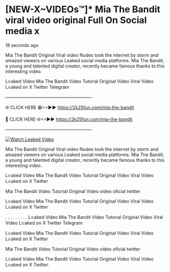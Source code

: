 # [NEW-X~VIDEOs™]* Mia The Bandit viral video original Full On Social media x

18 seconds ago

Mia The Bandit Original Viral video Nudes took the internet by storm and amazed viewers on various Leaked social media platforms. Mia The Bandit, a young and talented digital creator, recently became famous thanks to this interesting video.

L𝚎aked Video Mia The Bandit Video Tutorial Original Video Viral Video L𝚎aked on X Twitter Telegram

———————————————————-

🌐 CLICK HERE 🟢==►► https://2k25fun.com/mia-the-bandit

🔴 CLICK HERE 🌐==►► https://2k25fun.com/mia-the-bandit

———————————————————-

[![Watch Leaked Video](https://miro.medium.com/v2/resize:fit:828/format:webp/1*cilzJN44JGOrTw9NJCrNHA.gif "Watch Leaked Video")](https://2k25fun.com/mia-the-bandit)

Mia The Bandit Original Viral video Nudes took the internet by storm and amazed viewers on various Leaked social media platforms. Mia The Bandit, a young and talented digital creator, recently became famous thanks to this interesting video.

L𝚎aked Video Mia The Bandit Video Tutorial Original Video Viral Video L𝚎aked on X Twitter

Mia The Bandit Video Tutorial Original Video video oficial twitter

L𝚎aked Video Mia The Bandit Video Tutorial Original Video Viral Video L𝚎aked on X Twitter

. . . . . . . . . L𝚎aked Video Mia The Bandit Video Tutorial Original Video Viral Video L𝚎aked on X Twitter Telegram

L𝚎aked Video Mia The Bandit Video Tutorial Original Video Viral Video L𝚎aked on X Twitter

Mia The Bandit Video Tutorial Original Video video oficial twitter

L𝚎aked Video Mia The Bandit Video Tutorial Original Video Viral Video L𝚎aked on X Twitter.